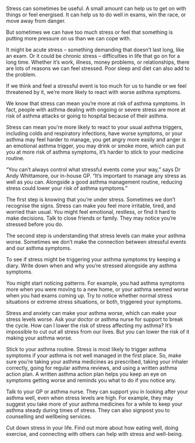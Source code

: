 Stress can sometimes be useful. A small amount can help us to get on with things or feel energised. It can help us to do well in exams, win the race, or move away from danger.

But sometimes we can have too much stress or feel that something is putting more pressure on us than we can cope with.

It might be acute stress – something demanding that doesn’t last long, like an exam.
Or it could be chronic stress – difficulties in life that go on for a long time.
Whether it’s work, illness, money problems, or relationships, there are lots of reasons we can feel stressed. Poor sleep and diet can also add to the problem.

If we think and feel a stressful event is too much for us to handle or we feel threatened by it, we’re more likely to react with worse asthma symptoms.

We know that stress can mean you’re more at risk of asthma symptoms. In fact, people with asthma dealing with ongoing or severe stress are more at risk of asthma attacks or going to hospital because of their asthma.

Stress can mean you’re more likely to react to your usual asthma triggers, including colds and respiratory infections, have worse symptoms, or your asthma may feel harder to manage, you get angry more easily and anger is an emotional asthma trigger, you may drink or smoke more, which can put you at more risk of asthma symptoms, it’s harder to stick to your medicine routine.

“You can’t always control what stressful events come your way,” says Dr Andy Whittamore, our in-house GP. “It’s important to manage any stress as well as you can. Alongside a good asthma management routine, reducing stress could lower your risk of asthma symptoms.”

The first step is knowing that you’re under stress. Sometimes we don’t recognise the signs. Stress can make you feel more irritable, tired, and worried than usual. You might feel emotional, restless, or find it hard to make decisions. Talk to close friends or family. They may notice you’re stressed before you do.

The second step is understanding that stress levels can make your asthma worse. Sometimes we don’t make the connection between stressful events and our asthma symptoms.

To see if stress might be triggering your asthma symptoms try keeping a diary. Write down when and why you’re stressed alongside any asthma symptoms.

You might start noticing patterns. For example, you had asthma symptoms more when you were moving to a new home, or your asthma seemed worse when you had exams coming up. Try to notice whether normal stress situations or extreme stress situations, or both, triggered your symptoms.

Stress and anxiety can make your asthma worse, which can make your stress levels worse. Ask your doctor or asthma nurse for support to break the cycle.
How can I lower the risk of stress affecting my asthma?
It’s impossible to cut out all stress from our lives. But you can lower the risk of it making your asthma worse.


Stick to your asthma routine. Stress is most likely to trigger asthma symptoms if your asthma is not well managed in the first place. So, make sure you’re taking your asthma medicines as prescribed, taking your inhaler correctly, going for regular asthma reviews, and using a written asthma action plan. A written asthma action plan helps you keep an eye on symptoms getting worse and reminds you what to do if you notice any.

Talk to your GP or asthma nurse. They can support you in looking after your asthma well, even when stress levels are high. For example, they may suggest you take more of your asthma medicines for a while to keep your asthma steady during times of stress. They can also signpost you to counselling and wellbeing services.

Cut down stress in your life. Find out more about how eating well, doing exercise, and connecting with others can help with stress and well-being. 